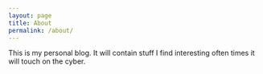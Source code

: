```yaml
---
layout: page
title: About
permalink: /about/
---
```


This is my personal blog. It will contain stuff I find interesting often times it will touch on the cyber.
